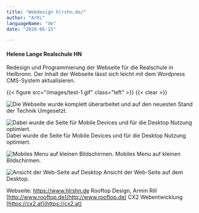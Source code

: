 ```yaml
---
title: "Webdesign hlrshn.de/"
author: "ArRi"
languageName: "de"
date: "2020-05-15"

---
```



#### Helene Lange Realschule HN
Redesign und Programmierung der Webseite für die Realschule in Heilbronn. Der Inhalt der Webseite lässt sich leicht mit dem Wordpress CMS-System aktualisieren.

{{< figure src="/images/test-1.gif" class="left" >}}
{{< clear >}}

 <!--more-->


![Die Webseite wurde komplett überarbeitet und auf den neuesten Stand der Technik Umgesetzt.](https://paper-attachments.dropbox.com/s_216CF750AC2698B45F560AAA42C9154EA466234E4895F844E7E9BE0BE4ADA1E9_1589572269040_001_Header_responsive_design_hela.jpg)

![Dabei wurde die Seite für Mobile Devices und für die Desktop Nutzung optimiert.](https://paper-attachments.dropbox.com/s_216CF750AC2698B45F560AAA42C9154EA466234E4895F844E7E9BE0BE4ADA1E9_1589572421614_hela_CX2_Websammlung2.png)
Dabei wurde die Seite für Mobile Devices und für die Desktop Nutzung optimiert.

![Mobiles Menu auf kleinen Bildschirmen.](https://paper-attachments.dropbox.com/s_216CF750AC2698B45F560AAA42C9154EA466234E4895F844E7E9BE0BE4ADA1E9_1589572496876_hela_CX2_Websammlung4.png)
Mobiles Menu auf kleinen Bildschirmen.

![Ansicht der Web-Seite auf Desktop](https://paper-attachments.dropbox.com/s_216CF750AC2698B45F560AAA42C9154EA466234E4895F844E7E9BE0BE4ADA1E9_1589572626029_Bildschirmfoto+2018-12-11+um+21.55.36.png)
Ansicht der Web-Seite auf dem Desktop.

Webseite: 
https://www.hlrshn.de
Rooftop Design, Armin Rill
[http://www.rooftop.de](http://www.rooftop.de)
CX2 Webentwicklung
[https://cx2.at](https://cx2.at)




